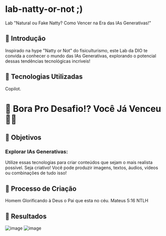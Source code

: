 # lab-natty-or-not ;)
Lab "Natural ou Fake Natty? Como Vencer na Era das IAs Generativas!"

## 📒 Introdução
Inspirado na hype "Natty or Not" do fisiculturismo, este Lab da DIO te convida a conhecer o mundo das IAs Generativas, explorando o potencial dessas tendências tecnológicas incríveis!

## 🤖 Tecnologias Utilizadas
Copilot.

# 🎯 Bora Pro Desafio!? Você Já Venceu 💪🤓

## 🤖 Objetivos
### Explorar IAs Generativas:
Utilize essas tecnologias para criar conteúdos que sejam o mais realista possível. Seja criativo! Você pode produzir imagens, textos, áudios, vídeos ou combinações de tudo isso!

## 🧐 Processo de Criação
Homem Glorificando à Deus o Pai que esta no céu. Mateus 5:16 NTLH

## 🚀 Resultados
![image](https://github.com/user-attachments/assets/57b742d0-3ba1-422e-a52d-4bf0e42e1508)
![image](https://github.com/user-attachments/assets/1c0b07d2-d2bb-41cb-bd46-2ca11d48e753)
